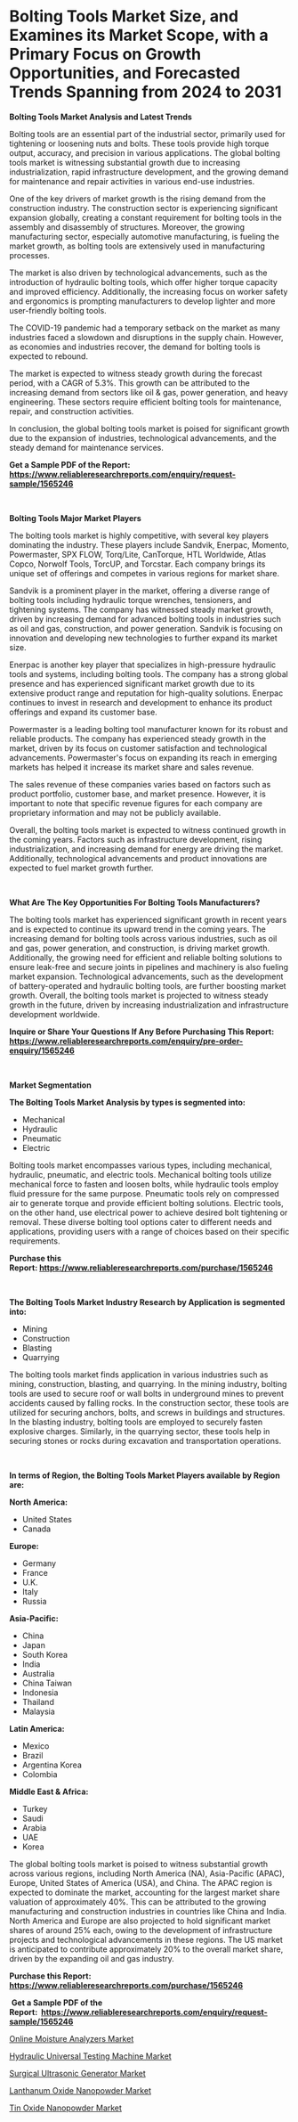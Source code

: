 <p><h1>Bolting Tools Market Size, and Examines its Market Scope, with a Primary Focus on Growth Opportunities, and Forecasted Trends Spanning from 2024 to 2031</h1></p><p><strong>Bolting Tools Market Analysis and Latest Trends</strong></p>
<p><p>Bolting tools are an essential part of the industrial sector, primarily used for tightening or loosening nuts and bolts. These tools provide high torque output, accuracy, and precision in various applications. The global bolting tools market is witnessing substantial growth due to increasing industrialization, rapid infrastructure development, and the growing demand for maintenance and repair activities in various end-use industries.</p><p>One of the key drivers of market growth is the rising demand from the construction industry. The construction sector is experiencing significant expansion globally, creating a constant requirement for bolting tools in the assembly and disassembly of structures. Moreover, the growing manufacturing sector, especially automotive manufacturing, is fueling the market growth, as bolting tools are extensively used in manufacturing processes.</p><p>The market is also driven by technological advancements, such as the introduction of hydraulic bolting tools, which offer higher torque capacity and improved efficiency. Additionally, the increasing focus on worker safety and ergonomics is prompting manufacturers to develop lighter and more user-friendly bolting tools.</p><p>The COVID-19 pandemic had a temporary setback on the market as many industries faced a slowdown and disruptions in the supply chain. However, as economies and industries recover, the demand for bolting tools is expected to rebound.</p><p>The market is expected to witness steady growth during the forecast period, with a CAGR of 5.3%. This growth can be attributed to the increasing demand from sectors like oil & gas, power generation, and heavy engineering. These sectors require efficient bolting tools for maintenance, repair, and construction activities.</p><p>In conclusion, the global bolting tools market is poised for significant growth due to the expansion of industries, technological advancements, and the steady demand for maintenance services.</p></p>
<p><strong>Get a Sample PDF of the Report:&nbsp; <a href="https://www.reliableresearchreports.com/enquiry/request-sample/1565246">https://www.reliableresearchreports.com/enquiry/request-sample/1565246</a></strong></p>
<p>&nbsp;</p>
<p><strong>Bolting Tools Major Market Players</strong></p>
<p><p>The bolting tools market is highly competitive, with several key players dominating the industry. These players include Sandvik, Enerpac, Momento, Powermaster, SPX FLOW, Torq/Lite, CanTorque, HTL Worldwide, Atlas Copco, Norwolf Tools, TorcUP, and Torcstar. Each company brings its unique set of offerings and competes in various regions for market share.</p><p>Sandvik is a prominent player in the market, offering a diverse range of bolting tools including hydraulic torque wrenches, tensioners, and tightening systems. The company has witnessed steady market growth, driven by increasing demand for advanced bolting tools in industries such as oil and gas, construction, and power generation. Sandvik is focusing on innovation and developing new technologies to further expand its market size.</p><p>Enerpac is another key player that specializes in high-pressure hydraulic tools and systems, including bolting tools. The company has a strong global presence and has experienced significant market growth due to its extensive product range and reputation for high-quality solutions. Enerpac continues to invest in research and development to enhance its product offerings and expand its customer base.</p><p>Powermaster is a leading bolting tool manufacturer known for its robust and reliable products. The company has experienced steady growth in the market, driven by its focus on customer satisfaction and technological advancements. Powermaster's focus on expanding its reach in emerging markets has helped it increase its market share and sales revenue.</p><p>The sales revenue of these companies varies based on factors such as product portfolio, customer base, and market presence. However, it is important to note that specific revenue figures for each company are proprietary information and may not be publicly available.</p><p>Overall, the bolting tools market is expected to witness continued growth in the coming years. Factors such as infrastructure development, rising industrialization, and increasing demand for energy are driving the market. Additionally, technological advancements and product innovations are expected to fuel market growth further.</p></p>
<p>&nbsp;</p>
<p><strong>What Are The Key Opportunities For Bolting Tools Manufacturers?</strong></p>
<p><p>The bolting tools market has experienced significant growth in recent years and is expected to continue its upward trend in the coming years. The increasing demand for bolting tools across various industries, such as oil and gas, power generation, and construction, is driving market growth. Additionally, the growing need for efficient and reliable bolting solutions to ensure leak-free and secure joints in pipelines and machinery is also fueling market expansion. Technological advancements, such as the development of battery-operated and hydraulic bolting tools, are further boosting market growth. Overall, the bolting tools market is projected to witness steady growth in the future, driven by increasing industrialization and infrastructure development worldwide.</p></p>
<p><strong>Inquire or Share Your Questions If Any Before Purchasing This Report: <a href="https://www.reliableresearchreports.com/enquiry/pre-order-enquiry/1565246">https://www.reliableresearchreports.com/enquiry/pre-order-enquiry/1565246</a></strong></p>
<p>&nbsp;</p>
<p><strong>Market Segmentation</strong></p>
<p><strong>The Bolting Tools Market Analysis by types is segmented into:</strong></p>
<p><ul><li>Mechanical</li><li>Hydraulic</li><li>Pneumatic</li><li>Electric</li></ul></p>
<p><p>Bolting tools market encompasses various types, including mechanical, hydraulic, pneumatic, and electric tools. Mechanical bolting tools utilize mechanical force to fasten and loosen bolts, while hydraulic tools employ fluid pressure for the same purpose. Pneumatic tools rely on compressed air to generate torque and provide efficient bolting solutions. Electric tools, on the other hand, use electrical power to achieve desired bolt tightening or removal. These diverse bolting tool options cater to different needs and applications, providing users with a range of choices based on their specific requirements.</p></p>
<p><strong>Purchase this Report:&nbsp;<a href="https://www.reliableresearchreports.com/purchase/1565246">https://www.reliableresearchreports.com/purchase/1565246</a></strong></p>
<p>&nbsp;</p>
<p><strong>The Bolting Tools Market Industry Research by Application is segmented into:</strong></p>
<p><ul><li>Mining</li><li>Construction</li><li>Blasting</li><li>Quarrying</li></ul></p>
<p><p>The bolting tools market finds application in various industries such as mining, construction, blasting, and quarrying. In the mining industry, bolting tools are used to secure roof or wall bolts in underground mines to prevent accidents caused by falling rocks. In the construction sector, these tools are utilized for securing anchors, bolts, and screws in buildings and structures. In the blasting industry, bolting tools are employed to securely fasten explosive charges. Similarly, in the quarrying sector, these tools help in securing stones or rocks during excavation and transportation operations.</p></p>
<p>&nbsp;</p>
<p><strong>In terms of Region, the Bolting Tools Market Players available by Region are:</strong></p>
<p>
    <p> <strong> North America: </strong>
        <ul>
            <li>United States</li>
            <li>Canada</li>
        </ul>
        </p> 
    <p> <strong> Europe: </strong>
        <ul>
            <li>Germany</li>
            <li>France</li>
            <li>U.K.</li>
            <li>Italy</li>
            <li>Russia</li>
        </ul>
        </p> 
    <p> <strong> Asia-Pacific: </strong>
        <ul>
            <li>China</li>
            <li>Japan</li>
            <li>South Korea</li>
            <li>India</li>
            <li>Australia</li>
            <li>China Taiwan</li>
            <li>Indonesia</li>
            <li>Thailand</li>
            <li>Malaysia</li>
        </ul>
        </p> 
    <p> <strong> Latin America: </strong>
        <ul>
            <li>Mexico</li>
            <li>Brazil</li>
            <li>Argentina Korea</li>
            <li>Colombia</li>
        </ul>
        </p> 
    <p> <strong> Middle East & Africa: </strong>
        <ul>
            <li>Turkey</li>
            <li>Saudi</li>
            <li>Arabia</li>
            <li>UAE</li>
            <li>Korea</li>
        </ul>
    </p>
    </p>
<p><p>The global bolting tools market is poised to witness substantial growth across various regions, including North America (NA), Asia-Pacific (APAC), Europe, United States of America (USA), and China. The APAC region is expected to dominate the market, accounting for the largest market share valuation of approximately 40%. This can be attributed to the growing manufacturing and construction industries in countries like China and India. North America and Europe are also projected to hold significant market shares of around 25% each, owing to the development of infrastructure projects and technological advancements in these regions. The US market is anticipated to contribute approximately 20% to the overall market share, driven by the expanding oil and gas industry.</p></p>
<p><strong>Purchase this Report: <a href="https://www.reliableresearchreports.com/purchase/1565246">https://www.reliableresearchreports.com/purchase/1565246</a></strong></p>
<p>&nbsp;<strong>Get a Sample PDF of the Report:&nbsp;&nbsp;<a href="https://www.reliableresearchreports.com/enquiry/request-sample/1565246">https://www.reliableresearchreports.com/enquiry/request-sample/1565246</a></strong></p>
<p><strong></strong></p>
<p><p><a href="https://github.com/santosh758595/Market-Research-Report-List-2/blob/main/online-moisture-analyzers-market.md">Online Moisture Analyzers Market</a></p><p><a href="https://github.com/Chiragrp25/Market-Research-Report-List-2/blob/main/hydraulic-universal-testing-machine-market.md">Hydraulic Universal Testing Machine Market</a></p><p><a href="https://medium.com/@sharonoliver1954/surgical-ultrasonic-generator-market-analysis-its-cagr-market-segmentation-and-global-industry-b2b57ea1ba2b">Surgical Ultrasonic Generator Market</a></p><p><a href="https://www.linkedin.com/pulse/lanthanum-oxide-nanopowder-market-share-amp-new-trends-hwwje/">Lanthanum Oxide Nanopowder Market</a></p><p><a href="https://www.linkedin.com/pulse/tin-oxide-nanopowder-market-research-report-unlocks-aedne/">Tin Oxide Nanopowder Market</a></p></p>